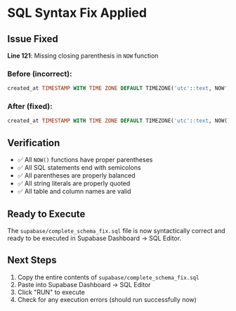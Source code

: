 # SQL Syntax Fix Applied

## Issue Fixed
**Line 121**: Missing closing parenthesis in `NOW` function

### Before (incorrect):
```sql
created_at TIMESTAMP WITH TIME ZONE DEFAULT TIMEZONE('utc'::text, NOW') NOT NULL,
```

### After (fixed):
```sql
created_at TIMESTAMP WITH TIME ZONE DEFAULT TIMEZONE('utc'::text, NOW()) NOT NULL,
```

## Verification
- ✅ All `NOW()` functions have proper parentheses
- ✅ All SQL statements end with semicolons
- ✅ All parentheses are properly balanced
- ✅ All string literals are properly quoted
- ✅ All table and column names are valid

## Ready to Execute
The `supabase/complete_schema_fix.sql` file is now syntactically correct and ready to be executed in Supabase Dashboard → SQL Editor.

## Next Steps
1. Copy the entire contents of `supabase/complete_schema_fix.sql`
2. Paste into Supabase Dashboard → SQL Editor
3. Click "RUN" to execute
4. Check for any execution errors (should run successfully now)
